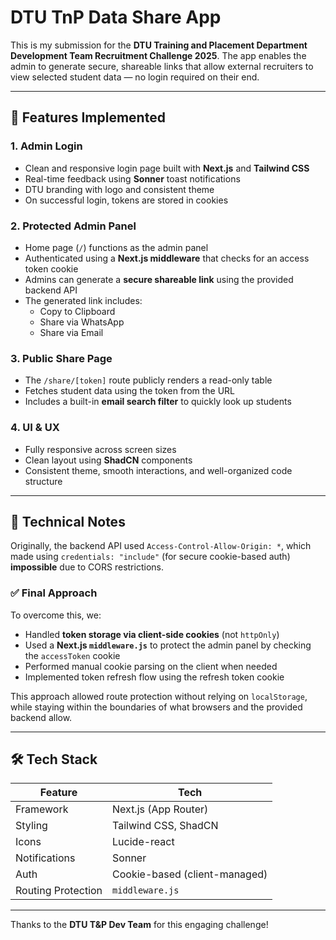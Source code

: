 # DTU TnP Data Share App

This is my submission for the **DTU Training and Placement Department Development Team Recruitment Challenge 2025**. The app enables the admin to generate secure, shareable links that allow external recruiters to view selected student data — no login required on their end.

---

## 🚀 Features Implemented

### 1. Admin Login  
- Clean and responsive login page built with **Next.js** and **Tailwind CSS**  
- Real-time feedback using **Sonner** toast notifications  
- DTU branding with logo and consistent theme  
- On successful login, tokens are stored in cookies  

### 2. Protected Admin Panel  
- Home page (`/`) functions as the admin panel  
- Authenticated using a **Next.js middleware** that checks for an access token cookie  
- Admins can generate a **secure shareable link** using the provided backend API  
- The generated link includes:
  - Copy to Clipboard  
  - Share via WhatsApp  
  - Share via Email  

### 3. Public Share Page  
- The `/share/[token]` route publicly renders a read-only table  
- Fetches student data using the token from the URL  
- Includes a built-in **email search filter** to quickly look up students  

### 4. UI & UX  
- Fully responsive across screen sizes  
- Clean layout using **ShadCN** components  
- Consistent theme, smooth interactions, and well-organized code structure  

---

## 🧠 Technical Notes

Originally, the backend API used `Access-Control-Allow-Origin: *`, which made using `credentials: "include"` (for secure cookie-based auth) **impossible** due to CORS restrictions.

### ✅ Final Approach  
To overcome this, we:
- Handled **token storage via client-side cookies** (not `httpOnly`)
- Used a **Next.js `middleware.js`** to protect the admin panel by checking the `accessToken` cookie
- Performed manual cookie parsing on the client when needed
- Implemented token refresh flow using the refresh token cookie

This approach allowed route protection without relying on `localStorage`, while staying within the boundaries of what browsers and the provided backend allow.

---

## 🛠️ Tech Stack

| Feature              | Tech                       |
|----------------------|----------------------------|
| Framework            | Next.js (App Router)       |
| Styling              | Tailwind CSS, ShadCN       |
| Icons                | Lucide-react               |
| Notifications        | Sonner                     |
| Auth                 | Cookie-based (client-managed) |
| Routing Protection   | `middleware.js`            |

---

Thanks to the **DTU T&P Dev Team** for this engaging challenge!
